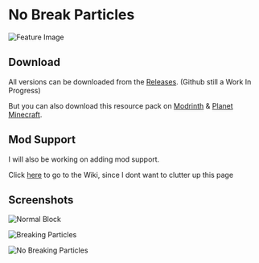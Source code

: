 # No Break Particles
![Feature Image](https://i.imgur.com/wNxbpnD.png)


## Download
All versions can be downloaded from the [Releases](https://github.com/Reuzehagel/No-Break-Particles/releases). (Github still a Work In Progress)

But you can also download this resource pack on [Modrinth](https://modrinth.com/resourcepack/no-break-particles) & [Planet Minecraft](https://www.planetminecraft.com/texture-pack/no-break-particles/).


## Mod Support
I will also be working on adding mod support.

Click [here](https://github.com/Reuzehagel/No-Break-Particles/wiki) to go to the Wiki, since I dont want to clutter up this page


## Screenshots
![Normal Block](https://i.imgur.com/T93vTyu.jpg)

![Breaking Particles](https://i.imgur.com/hlHDdwK.jpg)

![No Breaking Particles](https://i.imgur.com/h8rWnzJ.jpg)
